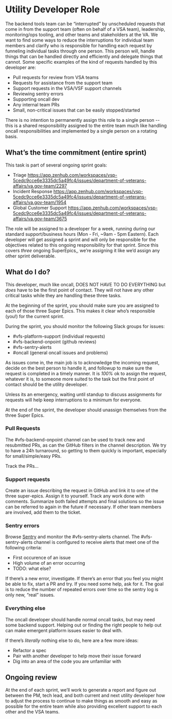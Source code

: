 # Utility Developer Role

The backend tools team can be “interrupted” by unscheduled requests that come in from the support team (often on behalf of a VSA team), leadership, monitoring/ops tooling, and other teams and stakeholders at the VA. We want to find some ways to reduce the interruptions for individual team members and clarify who is responsible for handling each request by funneling individual tasks through one person. This person will, handle things that can be handled directly and efficiently and delegate things that cannot. Some specific examples of the kind of requests handled by this developer are:

* Pull requests for review from VSA teams
* Requests for assistance from the support team
* Support requests in the VSA/VSF support channels
* Reviewing sentry errors
* Supporting oncall dev
* Any internal team PRs
* Small, non-critical issues that can be easily stopped/started

There is no intention to permanently assign this role to a single person -- this is a shared responsibility assigned to the entire team much like handling oncall responsibilities and implemented by a single person on a rotating basis.

## What’s the time commitment (entire sprint)

This task is part of several ongoing sprint goals:

* Triage https://app.zenhub.com/workspaces/vsp-5cedc9cce6e3335dc5a49fc4/issues/department-of-veterans-affairs/va.gov-team/2297
* Incident Response https://app.zenhub.com/workspaces/vsp-5cedc9cce6e3335dc5a49fc4/issues/department-of-veterans-affairs/va.gov-team/1954
* Global Customer Support https://app.zenhub.com/workspaces/vsp-5cedc9cce6e3335dc5a49fc4/issues/department-of-veterans-affairs/va.gov-team/3675

The role will be assigned to a developer for a week, running during our standard support/business hours (Mon - Fri, ~9am - 5pm Eastern). Each developer will get assigned a sprint and will only be responsible for the objectives related to this ongoing responsibility for that sprint. Since this covers *three* ongoing SuperEpics,, we’re assigning it like we’d assign any other sprint deliverable.

## What do I do?

This developer, much like oncall, DOES NOT HAVE TO DO EVERYTHING but _does_ have to be the first point of contact. They will not have any other critical tasks while they are handling these three tasks.

At the beginning of the sprint, you should make sure you are assigned to each of those three Super Epics. This makes it clear who’s responsible (you!) for the current sprint. 

During the sprint, you should monitor the following Slack groups for issues:
* #vfs-platform-support (individual requests)
* #vfs-backend-onpoint (github reviews)
* #vfs-sentry-alerts
* #oncall (general oncall issues and problems)

As issues come in, the main job is to acknowledge the incoming request, decide on the best person to handle it, and followup to make sure the request is completed in a timely manner. It is *100%* ok to assign the request, whatever it is, to someone more suited to the task but the first point of contact should be the utility developer. 

Unless its an emergency, waiting until standup to discuss assignments for requests will help keep interruptions to a minimum for everyone.

At the end of the sprint, the developer should unassign themselves from the three Super Epics.

### Pull Requests

The #vfs-backend-onpoint channel can be used to track new and resubmitted PRs, as can the GitHub filters in the channel description. We try to have a 24h turnaround, so getting to them quickly is important, especially for small/simple/easy PRs.

Track the PRs...

### Support requests

Create an issue describing the request in GitHub and link it to one of the three super-epics. Assign it to yourself. Track any work done with comments. Summarize both failed attempts and final solutions so the issue can be referred to again in the future if necessary. If other team members are involved, add them to the ticket.

### Sentry errors

Browse [Sentry](http://sentry.vfs.va.gov/vets-gov/platform-api-production/) and monitor the #vfs-sentry-alerts channel.
The #vfs-sentry-alerts channel is configured to receive alerts that meet one of the following criteria:
* First occurence of an issue
* High volume of an error occurring
* TODO: what else?

If there’s a new error, investigate. If there’s an error that you feel you might be able to fix, start a PR and try. If you need some help, ask for it. The goal is to reduce the number of repeated errors over time so the sentry log is only new, “real” issues.

### Everything else

The oncall developer should handle normal oncall tasks, but may need some backend support. Helping out or finding the right people to help out can make emergent platform issues easier to deal with.

If there’s *literally* nothing else to do, here are a few more ideas:

* Refactor a spec
* Pair with another developer to help move their issue forward
* Dig into an area of the code you are unfamiliar with

## Ongoing review

At the end of each sprint, we’ll work to generate a report and figure out between the PM, tech lead, and both current and next utility developer how to adjust the process to continue to make things as smooth and easy as possible for the entire team while also providing excellent support to each other and the VSA teams.
